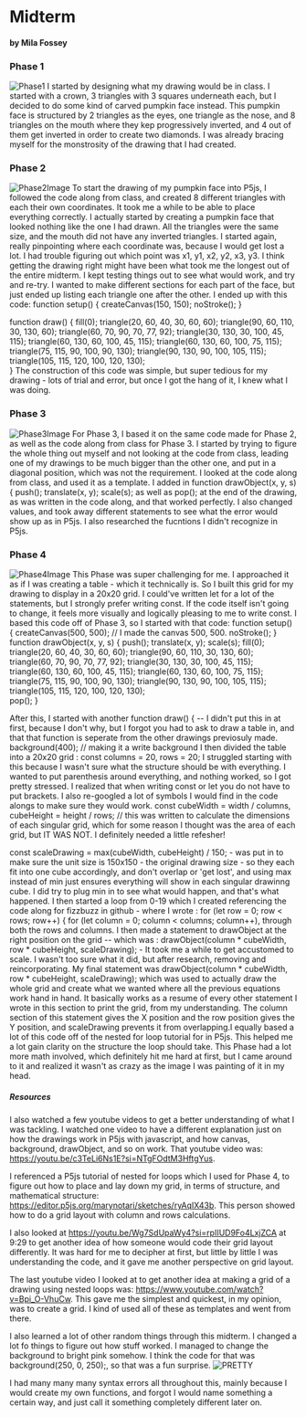 # Midterm 
#### by Mila Fossey

### Phase 1
![Phase1](Phase1.png)
I started by designing what my drawing would be in class. I started with a crown, 3 triangles with 3 squares underneath each, but I decided to do some kind of carved pumpkin face instead. This pumpkin face is structured by 2 triangles as the eyes, one triangle as the nose, and 8 triangles on the mouth where they kep progressively inverted, and 4 out of them get inverted in order to create two diamonds. I was already bracing myself for the monstrosity of the drawing that I had created.

### Phase 2
![Phase2Image](Phase2Image.png)
To start the drawing of my pumpkin face into P5js, I followed the code along from class, and created 8 different triangles with each their own coordinates. It took me a while to be able to place everything correctly. I actually started by creating a pumpkin face that looked nothing like the one I had drawn. All the triangles were the same size, and the mouth did not have any inverted triangles. I started again, really pinpointing where each coordinate was, because I would get lost a lot. I had trouble figuring out which point was x1, y1, x2, y2, x3, y3. I think getting the drawing right might have been what took me the longest out of the entire midterm. I kept testing things out to see what would work, and try and re-try. I wanted to make different sections for each part of the face, but just ended up listing each triangle one after the other. I ended up with this code:
function setup() {
  createCanvas(150, 150); 
  noStroke(); 
}

function draw() {
  fill(0); 
  triangle(20, 60, 40, 30, 60, 60); 
  triangle(90, 60, 110, 30, 130, 60);
  triangle(60, 70, 90, 70, 77, 92);
  triangle(30, 130, 30, 100, 45, 115);
  triangle(60, 130, 60, 100, 45, 115);
  triangle(60, 130, 60, 100, 75, 115);
  triangle(75, 115, 90, 100, 90, 130);
  triangle(90, 130, 90, 100, 105, 115);
  triangle(105, 115, 120, 100, 120, 130);  
}
The construction of this code was simple, but super tedious for my drawing - lots of trial and error, but once I got the hang of it, I knew what I was doing.

### Phase 3
![Phase3Image](Phase3Image.png)
For Phase 3, I based it on the same code made for Phase 2, as well as the code along from class for Phase 3. I started by trying to figure the whole thing out myself and not looking at the code from class, leading one of my drawings to be much bigger than the other one, and put in a diagonal position, which was not the requirement. I looked at the code along from class, and used it as a template. I added in 
function drawObject(x, y, s) {
  push();
  translate(x, y);
  scale(s);
  as well as pop(); at the end of the drawing, as was written in the code along, and that worked perfectly. I also changed values, and took away different statements to see what the error would show up as in P5js. I also researched the fucntions I didn't recognize in P5js.
  
### Phase 4
![Phase4Image](Phase4Image.png)
This Phase was super challenging for me. I approached it as if I was creating a table - which it technically is. So I built this grid for my drawing to display in a 20x20 grid. I could've written let for a lot of the statements, but I strongly prefer writing const. If the code itself isn't going to change, it feels more visually and logically pleasing to me to write const.
I based this code off of Phase 3, so I started with that code:
function setup() {
  createCanvas(500, 500); // I made the canvas 500, 500.
  noStroke(); 
}
function drawObject(x, y, s) {
  push();
  translate(x, y);
  scale(s);
  fill(0); 
  triangle(20, 60, 40, 30, 60, 60); 
  triangle(90, 60, 110, 30, 130, 60);
  triangle(60, 70, 90, 70, 77, 92);
  triangle(30, 130, 30, 100, 45, 115);
  triangle(60, 130, 60, 100, 45, 115);
  triangle(60, 130, 60, 100, 75, 115);
  triangle(75, 115, 90, 100, 90, 130);
  triangle(90, 130, 90, 100, 105, 115);
  triangle(105, 115, 120, 100, 120, 130);  
  pop();
}

After this, I started with another 
function draw() { -- I didn't put this in at first, because I don't why, but I forgot you had to ask to draw a table in, and that that function is seperate from the other drawings previosuly made.
  background(400); // making it a write background
    I then divided the table into a 20x20 grid :  const columns = 20, rows = 20;
  I struggled starting with this because I wasn't sure what the structure should be with everything. I wanted to put parenthesis around everything, and nothing worked, so I got pretty stressed. I realized that when writing const or let you do not have to put brackets. I also re-googled a lot of symbols I would find in the code alongs to make sure they would work.
   const cubeWidth = width / columns, cubeHeight = height / rows; // this was written to calculate the dimensions of each singular grid, which for some reason I thought was the area of each grid, but IT WAS NOT. I definitely needed a little refesher!
  
 const scaleDrawing = max(cubeWidth, cubeHeight) / 150; - was put in to make sure the unit size is 150x150 - the original drawing size - so they each fit into one cube accordingly, and don't overlap or 'get lost', and using max instead of min just ensures everything will show in each singular drawinng cube. I did try to plug min in to see what would happen, and that's what happened.
  I then started a loop from 0-19 which I created referencing the code along for fizzbuzz in github - where I wrote :  for (let row = 0; row < rows; row++) {
 for (let column = 0; column < columns; column++), through both the rows and columns.
I then made a statement to drawObject at the right position on the grid -- which was :  drawObject(column * cubeWidth, row * cubeHeight, scaleDrawing); - It took me a while to get accustomed to scale. I wasn't too sure what it did, but after research, removing and reincorporating.
My final statement was drawObject(column * cubeWidth, row * cubeHeight, scaleDrawing); which was used to actually draw the whole grid and create what we wanted where all the previous equations work hand in hand. It basically works as a resume of every other statement I wrote in this section to print the grid, from my understanding. The column section of this statement gives the X position and the row position gives the Y position, and scaleDrawing prevents it from overlapping.I equally based a lot of this code off of the nested for loop tutorial for in P5js. This helped me a lot gain clarity on the structure the loop should take. This Phase had a lot more math involved, which definitely hit me hard at first, but I came around to it and realized it wasn't as crazy as the image I was painting of it in my head.

##### Resources
I also watched a few youtube videos to get a better understanding of what I was tackling. I watched one video to have a different explanation just on how the drawings work in P5js with javascript, and how canvas, background, drawObject, and so on work. That youtube video was: https://youtu.be/c3TeLi6Ns1E?si=NTgFOdtM3HftgYus.

I referenced a P5js tutorial of nested for loops which I used for Phase 4, to figure out how to place and lay down my grid, in terms of structure, and mathematical structure: https://editor.p5js.org/marynotari/sketches/ryAqIX43b. This person showed how to do a grid layout with column and rows calculations.

I also looked at https://youtu.be/Wg7SdUpaWy4?si=rpIIUD9Fo4LxjZCA at 9:29 to get another idea of how someone would code their grid layout differently. It was hard for me to decipher at first, but little by little I was understanding the code, and it gave me another perspective on grid layout.

The last youtube video I looked at to get another idea at making a grid of a drawing using nested loops was: https://www.youtube.com/watch?v=Bpi_O-VhuCw. This gave me the simplest and quickest, in my opinion, was to create a grid. I kind of used all of these as templates and went from there. 



I also learned a lot of other random things through this midterm. I changed a lot fo things to figure out how stuff worked. I managed to change the background to bright pink somehow. I think the code for that was background(250, 0, 250);, so that was a fun surprise.
![PRETTY](PRETTY.png)

I had many many many syntax errors all throughout this, mainly because I would create my own functions, and forgot I would name something a certain way, and just call it something completely different later on.